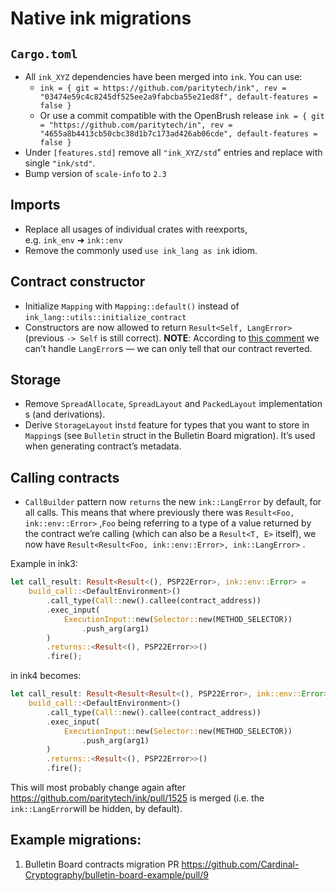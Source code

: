 # Native ink migrations

## `Cargo.toml`

- All `ink_XYZ` dependencies have been merged into `ink`. You can use:
    - `ink = { git = https://github.com/paritytech/ink", rev = "03474e59c4c8245df525ee2a9fabcba55e21ed8f", default-features = false }`
    - Or use a commit compatible with the OpenBrush release `ink = { git = "https://github.com/paritytech/in", rev = "4655a8b4413cb50cbc38d1b7c173ad426ab06cde", default-features = false }`
- Under `[features.std]` remove all `"ink_XYZ/std`" entries and replace with single `"ink/std"`.
- Bump version of `scale-info` to `2.3`

## Imports

- Replace all usages of individual crates with reexports, e.g. `ink_env` ➜ `ink::env`
- Remove the commonly used `use ink_lang as ink` idiom.

## Contract constructor

- Initialize `Mapping` with `Mapping::default()` instead of `ink_lang::utils::initialize_contract`
- Constructors are now allowed to return `Result<Self, LangError>` (previous `-> Self` is still correct). ********NOTE********: According to [this comment](https://github.com/paritytech/ink/pull/1504/files#diff-08296d3fe4e7f90d1194dfe93440e596383ccdca622436ea75a420141de36334R80-R82) we can’t handle `LangError`s — we can only tell that our contract reverted.

## Storage

- Remove `SpreadAllocate`, `SpreadLayout` and `PackedLayout` implementations (and derivations).
- Derive `StorageLayout` in`std` feature for types that you want to store in `Mapping`s (see `Bulletin` struct in the Bulletin Board migration). It’s used when generating contract’s metadata.

## Calling contracts

- `CallBuilder` pattern now `returns` the new `ink::LangError` by default, for all calls. This means that where previously there was `Result<Foo, ink::env::Error>` ,`Foo` being referring to a type of a value returned by the contract we’re calling (which can also be a `Result<T, E>` itself), we now have `Result<Result<Foo, ink::env::Error>, ink::LangError>` .

Example in ink3:

```rust
let call_result: Result<Result<(), PSP22Error>, ink::env::Error> = 
	build_call::<DefaultEnvironment>()
		.call_type(Call::new().callee(contract_address))
		.exec_input(
		    ExecutionInput::new(Selector::new(METHOD_SELECTOR))
		        .push_arg(arg1)
		)
		.returns::<Result<(), PSP22Error>>()
		.fire();
```

in ink4 becomes:

```rust
let call_result: Result<Result<Result<(), PSP22Error>, ink::env::Error>, ink::LangError> = 
	build_call::<DefaultEnvironment>()
		.call_type(Call::new().callee(contract_address))
		.exec_input(
		    ExecutionInput::new(Selector::new(METHOD_SELECTOR))
		        .push_arg(arg1)
		)
		.returns::<Result<(), PSP22Error>>()
		.fire();
```

This will most probably change again after https://github.com/paritytech/ink/pull/1525 is merged (i.e. the `ink::LangError`will be hidden, by default).

## Example migrations:

1. Bulletin Board contracts migration PR https://github.com/Cardinal-Cryptography/bulletin-board-example/pull/9
